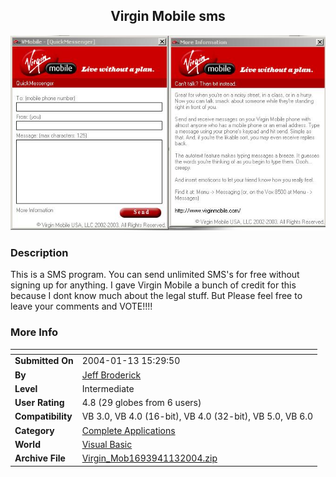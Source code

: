 ﻿<div align="center">

## Virgin Mobile sms

<img src="PIC20041131638117797.jpg">
</div>

### Description

This is a SMS program. You can send unlimited SMS's for free without signing up for anything. I gave Virgin Mobile a bunch of credit for this because I dont know much about the legal stuff. But Please feel free to leave your comments and VOTE!!!!
 
### More Info
 


<span>             |<span>
---                |---
**Submitted On**   |2004-01-13 15:29:50
**By**             |[Jeff Broderick](https://github.com/Planet-Source-Code/PSCIndex/blob/master/ByAuthor/jeff-broderick.md)
**Level**          |Intermediate
**User Rating**    |4.8 (29 globes from 6 users)
**Compatibility**  |VB 3\.0, VB 4\.0 \(16\-bit\), VB 4\.0 \(32\-bit\), VB 5\.0, VB 6\.0
**Category**       |[Complete Applications](https://github.com/Planet-Source-Code/PSCIndex/blob/master/ByCategory/complete-applications__1-27.md)
**World**          |[Visual Basic](https://github.com/Planet-Source-Code/PSCIndex/blob/master/ByWorld/visual-basic.md)
**Archive File**   |[Virgin\_Mob1693941132004\.zip](https://github.com/Planet-Source-Code/jeff-broderick-virgin-mobile-sms__1-50982/archive/master.zip)








